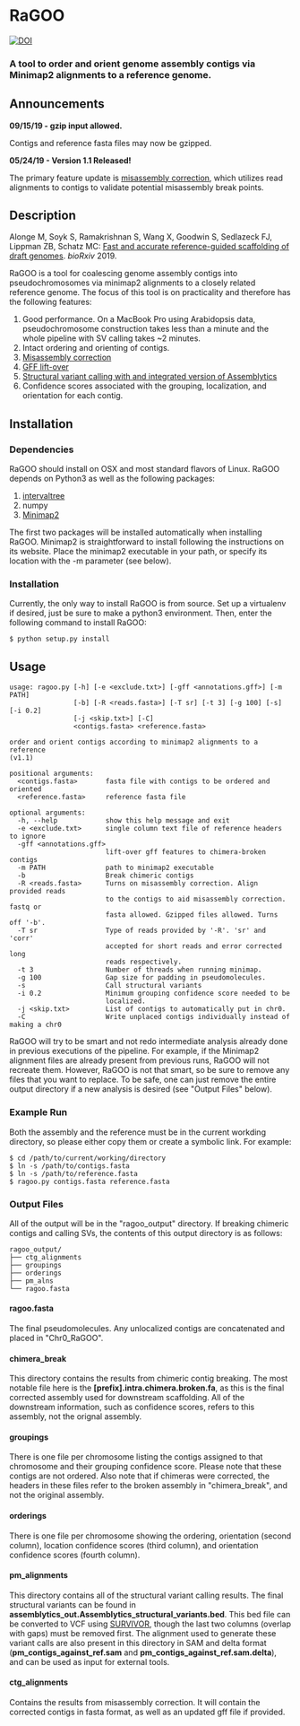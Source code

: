 # RaGOO

[![DOI](https://zenodo.org/badge/119861637.svg)](https://zenodo.org/badge/latestdoi/119861637)


### A tool to order and orient genome assembly contigs via Minimap2 alignments to a reference genome.

## Announcements

**09/15/19 - gzip input allowed.**

Contigs and reference fasta files may now be gzipped.

**05/24/19 - Version 1.1 Released!**

The primary feature update is [misassembly correction](https://github.com/malonge/RaGOO/wiki/Misassembly-Correction), which utilizes read alignments
to contigs to validate potential misassembly break points.

## Description

Alonge M, Soyk S, Ramakrishnan S, Wang X, Goodwin S, Sedlazeck FJ, Lippman ZB, Schatz MC: [Fast and accurate reference-guided scaffolding of draft genomes](https://www.biorxiv.org/content/early/2019/01/13/519637). *bioRxiv* 2019.

RaGOO is a tool for coalescing genome assembly contigs into pseudochromosomes via minimap2 alignments to a closely related reference genome. The focus of this tool is on practicality and therefore has the following features:

1. Good performance. On a MacBook Pro using Arabidopsis data, pseudochromosome construction takes less than a minute and the whole pipeline with SV calling takes ~2 minutes.
2. Intact ordering and orienting of contigs. 
3. [Misassembly correction](https://github.com/malonge/RaGOO/wiki/Misassembly-Correction)
4. [GFF lift-over](https://github.com/malonge/RaGOO/wiki/GFF-File-Lift-Over)
5. [Structural variant calling with and integrated version of Assemblytics](https://github.com/malonge/RaGOO/wiki/Calling-Structural-Variants)
6. Confidence scores associated with the grouping, localization, and orientation for each contig.

## Installation

### Dependencies

RaGOO should install on OSX and most standard flavors of Linux. RaGOO depends on Python3 as well as the following packages:

1. [intervaltree](https://pypi.python.org/pypi/intervaltree)
2. numpy
3. [Minimap2](https://github.com/lh3/minimap2)

The first two packages will be installed automatically when installing RaGOO. Minimap2 is straightforward to install following the instructions on its website. Place the minimap2 executable in your path, or specify its location with the -m parameter (see below).

### Installation

Currently, the only way to install RaGOO is from source. Set up a virtualenv if desired, just be sure to make a python3 environment. Then, enter the following command to install RaGOO:

```
$ python setup.py install
```

## Usage

```
usage: ragoo.py [-h] [-e <exclude.txt>] [-gff <annotations.gff>] [-m PATH]
                [-b] [-R <reads.fasta>] [-T sr] [-t 3] [-g 100] [-s] [-i 0.2]
                [-j <skip.txt>] [-C]
                <contigs.fasta> <reference.fasta>

order and orient contigs according to minimap2 alignments to a reference
(v1.1)

positional arguments:
  <contigs.fasta>       fasta file with contigs to be ordered and oriented
  <reference.fasta>     reference fasta file

optional arguments:
  -h, --help            show this help message and exit
  -e <exclude.txt>      single column text file of reference headers to ignore
  -gff <annotations.gff>
                        lift-over gff features to chimera-broken contigs
  -m PATH               path to minimap2 executable
  -b                    Break chimeric contigs
  -R <reads.fasta>      Turns on misassembly correction. Align provided reads
                        to the contigs to aid misassembly correction. fastq or
                        fasta allowed. Gzipped files allowed. Turns off '-b'.
  -T sr                 Type of reads provided by '-R'. 'sr' and 'corr'
                        accepted for short reads and error corrected long
                        reads respectively.
  -t 3                  Number of threads when running minimap.
  -g 100                Gap size for padding in pseudomolecules.
  -s                    Call structural variants
  -i 0.2                Minimum grouping confidence score needed to be
                        localized.
  -j <skip.txt>         List of contigs to automatically put in chr0.
  -C                    Write unplaced contigs individually instead of making a chr0
``` 

RaGOO will try to be smart and not redo intermediate analysis already done in previous executions of the pipeline. For example, if the Minimap2 alignment files are already present from previous runs, RaGOO will not recreate them. However, RaGOO is not that smart, so be sure to remove any files that you want to replace. To be safe, one can just remove the entire output directory if a new analysis is desired (see "Output Files" below).

### Example Run
Both the assembly and the reference must be in the current workding directory, so please either copy them or create a symbolic link. For example:

```
$ cd /path/to/current/working/directory
$ ln -s /path/to/contigs.fasta
$ ln -s /path/to/reference.fasta
$ ragoo.py contigs.fasta reference.fasta
```

### Output Files

All of the output will be in the "ragoo_output" directory. If breaking chimeric contigs and calling SVs, the contents of this output directory is as follows:

```
ragoo_output/
├── ctg_alignments
├── groupings
├── orderings
├── pm_alns
└── ragoo.fasta
```

#### ragoo.fasta
The final pseudomolecules. Any unlocalized contigs are concatenated and placed in "Chr0_RaGOO".

#### chimera_break
This directory contains the results from chimeric contig breaking. The most notable file here is the **[prefix].intra.chimera.broken.fa**, as this is the final corrected assembly used for downstream scaffolding. All of the downstream information, such as confidence scores, refers to this assembly, not the orignal assembly.

#### groupings
There is one file per chromosome listing the contigs assigned to that chromosome and their grouping confidence score. Please note that these contigs are not ordered. Also note that if chimeras were corrected, the headers in these files refer to the broken assembly in "chimera_break", and not the original assembly.

#### orderings
There is one file per chromosome showing the ordering, orientation (second column), location confidence scores (third column), and orientation confidence scores (fourth column).

#### pm_alignments
This directory contains all of the structural variant calling results. The final structural variants can be found in **assemblytics_out.Assemblytics_structural_variants.bed**. This bed file can be converted to VCF using [SURVIVOR](https://github.com/fritzsedlazeck/SURVIVOR), though the last two columns (overlap with gaps) must be removed first. The alignment used to generate these variant calls are also present in this directory in SAM and delta format (**pm_contigs_against_ref.sam** and **pm_contigs_against_ref.sam.delta**), and can be used as input for external tools.

#### ctg_alignments 
Contains the results from misassembly correction. It will contain the corrected contigs in fasta format, as well as an updated gff file if provided.
